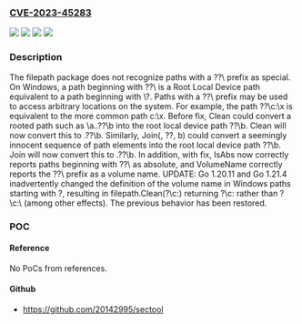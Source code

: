 ### [CVE-2023-45283](https://cve.mitre.org/cgi-bin/cvename.cgi?name=CVE-2023-45283)
![](https://img.shields.io/static/v1?label=Product&message=internal%2Fsafefilepath&color=blue)
![](https://img.shields.io/static/v1?label=Product&message=path%2Ffilepath&color=blue)
![](https://img.shields.io/static/v1?label=Version&message=0%3C%201.20.11%20&color=brighgreen)
![](https://img.shields.io/static/v1?label=Vulnerability&message=CWE-41%3A%20Improper%20Resolution%20of%20Path%20Equivalence&color=brighgreen)

### Description

The filepath package does not recognize paths with a \??\ prefix as special. On Windows, a path beginning with \??\ is a Root Local Device path equivalent to a path beginning with \\?\. Paths with a \??\ prefix may be used to access arbitrary locations on the system. For example, the path \??\c:\x is equivalent to the more common path c:\x. Before fix, Clean could convert a rooted path such as \a\..\??\b into the root local device path \??\b. Clean will now convert this to .\??\b. Similarly, Join(\, ??, b) could convert a seemingly innocent sequence of path elements into the root local device path \??\b. Join will now convert this to \.\??\b. In addition, with fix, IsAbs now correctly reports paths beginning with \??\ as absolute, and VolumeName correctly reports the \??\ prefix as a volume name. UPDATE: Go 1.20.11 and Go 1.21.4 inadvertently changed the definition of the volume name in Windows paths starting with \?, resulting in filepath.Clean(\?\c:) returning \?\c: rather than \?\c:\ (among other effects). The previous behavior has been restored.

### POC

#### Reference
No PoCs from references.

#### Github
- https://github.com/20142995/sectool

